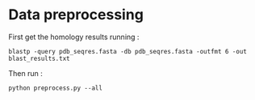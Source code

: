 # Data preprocessing

First get the homology results running :
```
blastp -query pdb_seqres.fasta -db pdb_seqres.fasta -outfmt 6 -out blast_results.txt
```

Then run :
```
python preprocess.py --all
```


